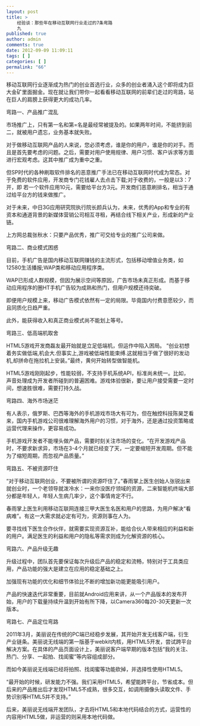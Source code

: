 ```yaml
---
layout: post
title: >
    经验谈：那些年在移动互联网行业走过的7条弯路
    九
published: true
author: admin
comments: true
date: 2012-09-09 11:09:11
tags: [ ]
categories: [ ]
permalink: "66"
---
```


  移动互联网行业逐渐成为热门的创业首选行业，众多的创业者涌入这个即将成为巨大金矿里面掘金。现在就让我们带你一起看看移动互联网的前辈们走过的弯路，站在巨人的肩膀上获得更大的成功几率。



  弯路一、产品推广混乱



  市场推广上，只有第一名和第=名是最经常被提及的。如果两年时间，不能挤到前二，就被用户遗忘，业务基本就失败。



  对于做移动互联网产品的人来说，您必须考虑，谁是你的用户，谁是你的对手。而且是首先要考虑的问题。之后，需要对用户使用规律、用户习惯、客户诉求等方面进行宏观考虑。这其中推广成为重中之重。



  但SP时代的各种刷取软件排名的恶意推广手法已在移动互联网时代成为常态。对于免费的软件应用，开发商专门花钱雇人去点击下载;对于收费的，一般是以3：7开，即 若一个软件应用10元，需要给平台方3元。开发商们恶意刷排名，相当于通过给平台方的钱来做推广。



  对于未来，中日3G应用研究院执行院长颜兵认为，未来，优秀的App和专业的有资本和通道背景的新媒体营销公司相互寻租，再结合线下相关产业，形成新的产业链。



  上方网总裁张秋水：只要产品优秀，推广可交给专业的推广公司来做。



  弯路二、商业模式困惑



  目前，手机广告是国内移动互联网赚钱的主流形式，包括移动增值业务类，如12580生活播报;WAP类和移动应用程序类。



  WAP已形成人群规模，但因为展示空间等原因，广告市场未真正形成。而基于移动应用程序的圈HT手机广告较为成熟和热门，但用户规模还待奕破。



  即便用户规模上来，移动广告模式依然有一定的局限。毕竟国内付费意愿较少，而且同质化日趋严重。



  此外，能获得收入和真正商业模式尚不能划上等号。



  弯路三、低高端机取舍



  HTML5游戏开发商磊友最开始就是立足低端机，但运作中陷入困局。 &ldquo;创业初想着务实做低端,机会大.但事实上,游戏被低端性能束缚.这就相当于做了很好的发动机,却拼命在拖拉机上安装。&rdquo;最终，黄何开始转型做智能机。



  HTML5游戏刚刚起步，性能较弱，不支持手机系统API，标准尚未统一。比如，声音处理成为开发者所碰到的普遍困难。游戏体验很新，要让用户接受需要一定时间，想速胜很难，需要打持久战。



  弯路四、海外市场迷茫



  有人表示，俄罗斯、巴西等海外的手机游戏市场大有可为，但在触控科技陈昊芝看来，国内手机游戏公司很难理解海外用户的习惯，对于海外，还是通过投资策略或运营代理来操作，更容易成功。



  手机游戏开发者不能埋头做产品，需要时刻关注市场的变化。&ldquo;在开发游戏产品时，不要求新求异，市场在3-4个月就已经变了天，一定要缩短开发周期。但不能为了缩短周期，而忽视产品质量。&rdquo;



  弯路五、不被资源吓住



  &ldquo;对于移动互联网创业，不要被所谓的资源吓住了。&rdquo;春雨掌上医生创始人张锐出来就创业时，一个老领导就泼冷水：一来你没医疗领域的资源，二来智能机终端大部分都是年轻人，年轻人生病几率少，这个事情肯定不行。



  春雨掌上医生利用移动互联网连接三甲大医生名医和用户的思路，为用户解决&ldquo;看病难&rdquo;。有这一大需求就必定有可为，资源则事在人为。



  要寻找线下医生合作伙伴，就需要实现资源互补，能给合伙人带来相应的利益和新的用户。满足医生的利益和用户的隐私等需求则成为化解资源的核心。



  弯路六、产品升级无趣



  升级过程中，团队首先要保证每次升级后产品的稳定和流畅，特别对于工具类应用，产品功能的强大是建立在应用的稳定基础之上。



  加强现有功能的优化和细节体验比不断的增加新功能更能吸引用户。



  产品的快速迭代非常重要，目前就Android应用来讲，从一个产品版本的发布开始，用户的下载量持续升温到开始有所下降，以Camera360每20-30天更新一次版本。



  弯路七、产品定位弯路



  2011年3月，美丽说在传统的PC端已经稳步发展，其开始开发无线客户端，衍生产业链条。美丽说无线端的第一版基于webkit内核，用HTML5开发，尝试跨平台解决方案。在具体的产品页面设计上，美丽说客户端早期的版本包括&ldquo;我的关注、热门、分享、一起拍、找闺蜜&rdquo;等内容组成部分。



  而如今美丽说无线端已经将拍照、找闺蜜等功能砍掉，并选择性使用HTML5。



  &ldquo;最开始的时候，研发能力不强。我们采用HTML5，希望能跨平台，节省成本。但后来的产品推出后才发现HTML5不成熟，很多交互，如调用摄像头读取文件、手势识别等HTML5并不支持。&rdquo;



  后来，美丽说无线端开发团队，才去将HTML5和本地代码结合的方式，运营性的内容用HTML5做，非运营的则采用本地代码做。
